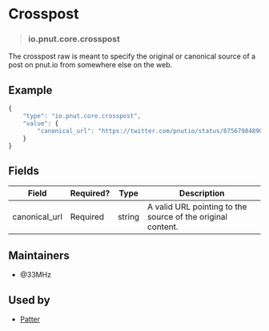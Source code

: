 <!-- give your raw a title -->
# Crosspost

<!-- specify the "type" for your raw -->
> ### io.pnut.core.crosspost

<!-- provide a description of what your raw represents -->
The crosspost raw is meant to specify the original or canonical source of a post on pnut.io from somewhere else on the web.

<!-- provide at least one example of what your raw might look like in the wild -->
## Example

~~~ js
{
    "type": "io.pnut.core.crosspost",
    "value": {
        "canonical_url": "https://twitter.com/pnutio/status/875679848903192576",
    }
}
~~~

<!-- provide a complete description of the fields in the "value" object for your raw -->
## Fields

| Field         | Required? | Type   | Description                                                 |
| -----         | --------- | ----   | -----------                                                 |
| canonical_url | Required  | string | A valid URL pointing to the source of the original content. |

<!-- provide a way to contact you -->
## Maintainers
* @33MHz

<!-- provide references to compatible apps / service -->
## Used by
* [Patter](https://patter.chat)